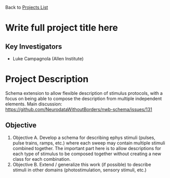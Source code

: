 Back to [Projects List](../../README.md#ProjectsList)

# Write full project title here

## Key Investigators

- Luke Campagnola (Allen Institute)


# Project Description

Schema extension to allow flexible description of stimulus protocols, with a focus on being able to compose the description from multiple independent elements. Main discussion: https://github.com/NeurodataWithoutBorders/nwb-schema/issues/131


## Objective

1. Objective A. Develop a schema for describing ephys stimuli (pulses, pulse trains, ramps, etc.) where each sweep may contain multiple stimuli combined together. The important part here is to allow descriptions for each type of stimulus to be composed together without creating a new class for each combination.
2. Objective B. Extend / generalize this work (if possible) to describe stimuli in other domains (photostimulation, sensory stimuli, etc.)

